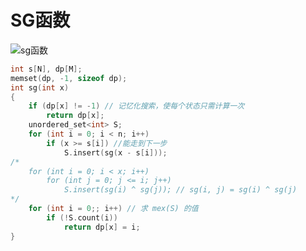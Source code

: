 # SG函数

![sg函数](https://user-images.githubusercontent.com/95573252/206846767-533341ee-dd7d-4bc5-ac23-27b0f4e87d20.png)

```c++
int s[N], dp[M];
memset(dp, -1, sizeof dp);
int sg(int x)
{
    if (dp[x] != -1) // 记忆化搜索，使每个状态只需计算一次
        return dp[x];
    unordered_set<int> S;
    for (int i = 0; i < n; i++)
        if (x >= s[i]) //能走到下一步
            S.insert(sg(x - s[i]));
/*
    for (int i = 0; i < x; i++)
        for (int j = 0; j <= i; j++)
            S.insert(sg(i) ^ sg(j)); // sg(i, j) = sg(i) ^ sg(j)
*/
    for (int i = 0;; i++) // 求 mex(S) 的值
        if (!S.count(i))
            return dp[x] = i;
}
```

